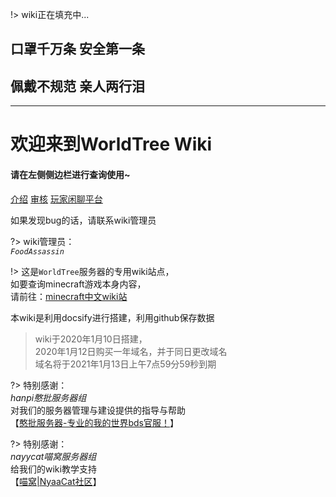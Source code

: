 !> wiki正在填充中...

## 口罩千万条 安全第一条  
## 佩戴不规范 亲人两行泪

* * *

# 欢迎来到WorldTree Wiki

#### 请在左侧侧边栏进行查询使用~

[介绍](basic/introduce.md)  [审核](rule/gs.md)  [玩家闲聊平台](basic/chat.md)  

如果发现bug的话，请联系wiki管理员

?> wiki管理员：  
*`FoodAssassin`*

!> 这是`WorldTree`服务器的专用wiki站点，  
如要查询minecraft游戏本身内容，  
请前往：[minecraft中文wiki站](https://minecraft-zh.gamepedia.com/Minecraft_Wiki)

本wiki是利用docsify进行搭建，利用github保存数据

> wiki于2020年1月10日搭建，  
2020年1月12日购买一年域名，并于同日更改域名  
域名将于2021年1月13日上午7点59分59秒到期

?> 特别感谢：  
*hanpi憨批服务器组*  
对我们的服务器管理与建设提供的指导与帮助  
【[憨批服务器-专业的我的世界bds官服！](https://www.mchanpi.cn:4433/)】  
  
?> 特别感谢：  
*nayycat喵窝服务器组*  
给我们的wiki教学支持  
【[喵窝|NyaaCat社区](https://www.nyaa.cat/)】
